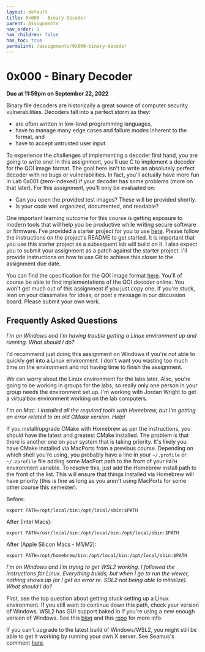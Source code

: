 ```yaml
---
layout: default
title: 0x000 - Binary Decoder
parent: Assignments
nav_order: 1
has_children: false
has_toc: true
permalink: /assignments/0x000-binary-decoder
---
```


# 0x000 - Binary Decoder

**Due at 11:59pm on September 22, 2022**

Binary file decoders are historically a great source of computer security vulnerabilities.
Decoders fall into a perfect storm as they:
* are often written in low-level programming languages,
* have to manage many edge cases and failure modes inherent to the format, and
* have to accept untrusted user input.

To experience the challenges of implementing a decoder first hand, you are going to write one!
In this assignment, you'll use C to implement a decoder for the QOI image format.
The goal here isn't to write an absolutely perfect decoder with no bugs or vulnerabilities.
In fact, you'll actually have more fun in Lab 0x001 (zero-indexed) if your decoder has some problems (more on that later).
For this assignment, you'll only be evaluated on:
* Can you open the provided test images? These will be provided shortly.
* Is your code well organized, documented, and readable?

One important learning outcome for this course is getting exposure to modern tools that will help you be productive while writing secure software or firmware.
I've provided a starter project for you to use [here](https://github.com/eced4406/qoi-starter-project).
Please follow the instructions on the project's README to get started.
It is important that you use this starter project as a subsequent lab will build on it.
I also expect you to submit your assignment as a patch against the starter project.
I'll provide instructions on how to use Git to achieve this closer to the assignment due date.

You can find the specification for the QOI image format [here](https://qoiformat.org/qoi-specification.pdf).
You'll of course be able to find implementations of the QOI decoder online.
You won't get much out of this assignment if you just copy one.
If you're stuck, lean on your classmates for ideas, or post a message in our discussion board.
Please submit your own work.

## Frequently Asked Questions

*I'm on Windows and I'm having trouble getting a Linux environment up and running. What should I do?*

I'd recommend just doing this assignment on Windows if you're not able to quickly get into a Linux environment.
I don't want you wasting too much time on the environment and not having time to finish the assignment.

We can worry about the Linux environment for the labs later.
Also, you're going to be working in groups for the labs, so really only one person in your group needs the environment set up.
I'm working with Jordan Wright to get a virtualbox environment working on the lab computers.

*I'm on Mac. I installed all the required tools with Homebrew, but I'm getting an error related to an old CMake version. Help!*

If you install/upgrade CMake with Homebrew as per the instructions, you should have the latest and greatest CMake installed.
The problem is that there is another one on your system that is taking priority.
It's likely you have CMake installed via MacPorts from a previous course.
Depending on which shell you're using, you probably have a line in your `~/.profile` or `~/.zprofile` file adding some MacPort path to the front of your `PATH` environment variable.
To resolve this, just add the Homebrew install path to the front of the list.
This will ensure that things installed via Homebrew will have priority (this is fine as long as you aren't using MacPorts for some other course this semester).

Before:
```
export PATH=/opt/local/bin:/opt/local/sbin:$PATH
```

After (Intel Macs):
```
export PATH=/usr/local/bin:/opt/local/bin:/opt/local/sbin:$PATH
```

After (Apple Silicon Macs - M1/M2):
```
export PATH=/opt/homebrew/bin:/opt/local/bin:/opt/local/sbin:$PATH
```

*I'm on Windows and I'm trying to get WSL2 working. I followed the instructions for Linux. Everything builds, but when I go to run the viewer, nothing shows up (or I get an error re. SDL2 not being able to initialize). What should I do?*

First, see the top question about getting stuck setting up a Linux environment.
If you still want to continue down this path, check your version of Windows.
WSL2 has GUI support baked in if you're using a new enough version of Windows.
See this [blog](https://docs.microsoft.com/en-us/windows/wsl/tutorials/gui-apps) and this [repo](https://github.com/microsoft/wslg#welcome-to-wslg) for more info.

If you can't upgrade to the latest build of Windows/WSL2, you might still be able to get it working by running your own X server.
See Seamus's comment [here](https://teams.microsoft.com/l/message/19:03a0c5adf1f54a999863929653d403ad@thread.tacv2/1662602214031?tenantId=60b81999-0b7f-412d-92a3-e17d8ae9e3e0&groupId=4e08a2f1-1d09-4402-ba36-20b67bd3bdfb&parentMessageId=1662572367248&teamName=ECED%204406%20-%20Computer%20Security&channelName=Assignment%20Help&createdTime=1662602214031&allowXTenantAccess=false).